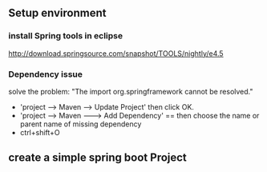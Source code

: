## Setup environment

### install Spring tools in eclipse

http://download.springsource.com/snapshot/TOOLS/nightly/e4.5

### Dependency issue

solve the problem: "The import org.springframework cannot be resolved."

- 'project --> Maven --> Update Project' then click OK.
- 'project --> Maven ---> Add Dependency' == then choose the name or parent name of missing dependency
- ctrl+shift+O

## create a simple spring boot Project
